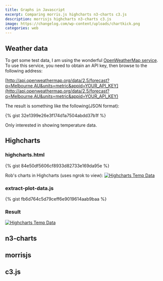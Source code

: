 ```yaml
---
title: Graphs in Javascript
excerpt: Comparing morris.js highcharts n3-charts c3.js
description: morrisjs highcharts n3-charts c3.js
image: https://changelog.com/wp-content/uploads/chartkick.png
categories: web
---
```


## Weather data

To get some test data, I am using the wonderful [OpenWeatherMap service](https://openweathermap.org/api). To use this service, you need to obtain an API key, then browse to the following address:

[http://api.openweathermap.org/data/2.5/forecast?q=Melbourne,AU&units=metric&appid=YOUR_API_KEY](http://api.openweathermap.org/data/2.5/forecast?q=Melbourne,AU&units=metric&appid=YOUR_API_KEY)

The result is something like the following(JSON format):

{% gist 32e1399e26e3f174d1a7504abdd37b1f %}

Only interested in showing temperature data. 

## Highcharts

### highcharts.html
{% gist 84e50df5606cf8933d82733e169da95e %}

Rob's charts in Highcharts (uses ngrok to view):
[![Highcharts Temp Data](https://cloud.githubusercontent.com/assets/7085477/24078394/5bdb4aaa-0cc0-11e7-83ad-43bc7e93ce3c.png)](https://cloud.githubusercontent.com/assets/7085477/24078394/5bdb4aaa-0cc0-11e7-83ad-43bc7e93ce3c.png)


### extract-plot-data.js
{% gist fb6d764c5d79ceff6e9019614aab9baa %}

### Result
[![Highcharts Temp Data](https://raw.githubusercontent.com/raspberrypisig/raspberrypisig.github.io/master/assets/images/highcharts.jpg)](https://raw.githubusercontent.com/raspberrypisig/raspberrypisig.github.io/master/assets/images/highcharts.jpg)


## n3-charts


## morrisjs




## c3.js

